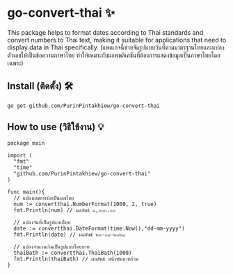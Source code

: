 # go-convert-thai ✨
This package helps to format dates according to Thai standards and convert numbers to Thai text, making it suitable for applications that need to display data in Thai specifically. (แพคเกจนี้ช่วยจัดรูปแบบวันที่ตามมาตรฐานไทยและแปลงตัวเลขให้เป็นข้อความภาษาไทย ทำให้เหมาะกับแอพพลิเคชันที่ต้องการแสดงข้อมูลเป็นภาษาไทยโดยเฉพาะ)

## Install (ติดตั้ง) 🛠️
```
go get github.com/PurinPintakhiew/go-convert-thai
```
## How to use (วิธีใช้งาน) 💡
```
package main

import (
  "fmt"
  "time"
  "github.com/PurinPintakhiew/go-convert-thai"
)

func main(){
  // แปลงเลขอารบิกเป็นเลขไทย
  num := convertthai.NumberFormat(1000, 2, true)
  fmt.Println(num) // ผลลัพธ์ ๑,๐๐๐.๐๐

  // แปลงวันที่เป็นรูปแบบไทย
  date := convertthai.DateFormat(time.Now(),"dd-mm-yyyy")
  fmt.Println(date) // ผลลัพธ์ ๒๙-๐๘-๒๐๒๔

  // แปลงจำนวนเงินเป็นรูปแบบไทยบาท
  thaiBath := convertthai.ThaiBath(1000)
  fmt.Println(thaiBath) // ผลลัพธ์ หนึ่งพันบาทถ้วน
}
```
